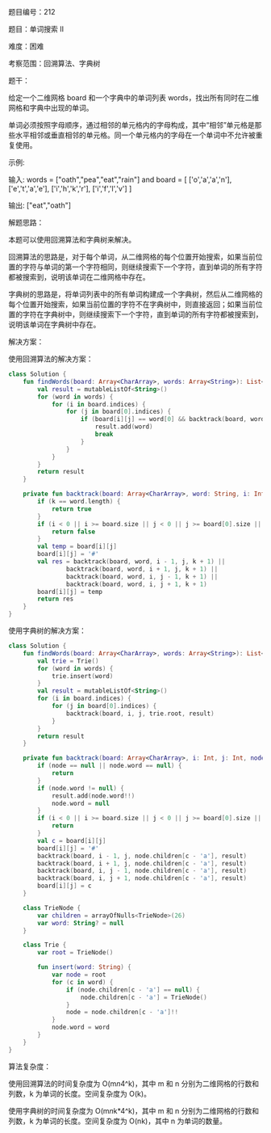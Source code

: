题目编号：212

题目：单词搜索 II

难度：困难

考察范围：回溯算法、字典树

题干：

给定一个二维网格 board 和一个字典中的单词列表 words，找出所有同时在二维网格和字典中出现的单词。

单词必须按照字母顺序，通过相邻的单元格内的字母构成，其中“相邻”单元格是那些水平相邻或垂直相邻的单元格。同一个单元格内的字母在一个单词中不允许被重复使用。

示例:

输入: 
words = ["oath","pea","eat","rain"] and board =
[
  ['o','a','a','n'],
  ['e','t','a','e'],
  ['i','h','k','r'],
  ['i','f','l','v']
]

输出: ["eat","oath"]

解题思路：

本题可以使用回溯算法和字典树来解决。

回溯算法的思路是，对于每个单词，从二维网格的每个位置开始搜索，如果当前位置的字符与单词的第一个字符相同，则继续搜索下一个字符，直到单词的所有字符都被搜索到，说明该单词在二维网格中存在。

字典树的思路是，将单词列表中的所有单词构建成一个字典树，然后从二维网格的每个位置开始搜索，如果当前位置的字符不在字典树中，则直接返回；如果当前位置的字符在字典树中，则继续搜索下一个字符，直到单词的所有字符都被搜索到，说明该单词在字典树中存在。

解决方案：

使用回溯算法的解决方案：

```kotlin
class Solution {
    fun findWords(board: Array<CharArray>, words: Array<String>): List<String> {
        val result = mutableListOf<String>()
        for (word in words) {
            for (i in board.indices) {
                for (j in board[0].indices) {
                    if (board[i][j] == word[0] && backtrack(board, word, i, j, 0)) {
                        result.add(word)
                        break
                    }
                }
            }
        }
        return result
    }

    private fun backtrack(board: Array<CharArray>, word: String, i: Int, j: Int, k: Int): Boolean {
        if (k == word.length) {
            return true
        }
        if (i < 0 || i >= board.size || j < 0 || j >= board[0].size || board[i][j] != word[k]) {
            return false
        }
        val temp = board[i][j]
        board[i][j] = '#'
        val res = backtrack(board, word, i - 1, j, k + 1) ||
                backtrack(board, word, i + 1, j, k + 1) ||
                backtrack(board, word, i, j - 1, k + 1) ||
                backtrack(board, word, i, j + 1, k + 1)
        board[i][j] = temp
        return res
    }
}
```

使用字典树的解决方案：

```kotlin
class Solution {
    fun findWords(board: Array<CharArray>, words: Array<String>): List<String> {
        val trie = Trie()
        for (word in words) {
            trie.insert(word)
        }
        val result = mutableListOf<String>()
        for (i in board.indices) {
            for (j in board[0].indices) {
                backtrack(board, i, j, trie.root, result)
            }
        }
        return result
    }

    private fun backtrack(board: Array<CharArray>, i: Int, j: Int, node: TrieNode?, result: MutableList<String>) {
        if (node == null || node.word == null) {
            return
        }
        if (node.word != null) {
            result.add(node.word!!)
            node.word = null
        }
        if (i < 0 || i >= board.size || j < 0 || j >= board[0].size || board[i][j] == '#') {
            return
        }
        val c = board[i][j]
        board[i][j] = '#'
        backtrack(board, i - 1, j, node.children[c - 'a'], result)
        backtrack(board, i + 1, j, node.children[c - 'a'], result)
        backtrack(board, i, j - 1, node.children[c - 'a'], result)
        backtrack(board, i, j + 1, node.children[c - 'a'], result)
        board[i][j] = c
    }

    class TrieNode {
        var children = arrayOfNulls<TrieNode>(26)
        var word: String? = null
    }

    class Trie {
        var root = TrieNode()

        fun insert(word: String) {
            var node = root
            for (c in word) {
                if (node.children[c - 'a'] == null) {
                    node.children[c - 'a'] = TrieNode()
                }
                node = node.children[c - 'a']!!
            }
            node.word = word
        }
    }
}
```

算法复杂度：

使用回溯算法的时间复杂度为 O(m*n*4^k)，其中 m 和 n 分别为二维网格的行数和列数，k 为单词的长度。空间复杂度为 O(k)。

使用字典树的时间复杂度为 O(m*n*k*4^k)，其中 m 和 n 分别为二维网格的行数和列数，k 为单词的长度。空间复杂度为 O(nk)，其中 n 为单词的数量。
